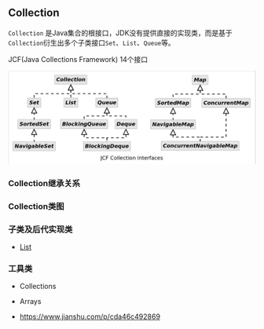 ## Collection

`Collection` 是Java集合的根接口，JDK没有提供直接的实现类，而是基于`Collection`衍生出多个子类接口`Set`、`List`、`Queue`等。

JCF(Java Collections Framework) 14个接口

![](/images/Java/JCF_Interface.png)

### Collection继承关系


### Collection类图


### 子类及后代实现类

- [List](Collection/List.md)

### 工具类

- Collections
- Arrays




- https://www.jianshu.com/p/cda46c492869
